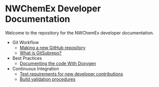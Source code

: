 NWChemEx Developer Documentation
================================

Welcome to the repository for the NWChemEx developer documentation.

- Git Workflow
  - [Making a new GitHub repository](dox/GitRepo.md)
  - [What is GitSubrepo?](dox/GitSubrepo.md)
- Best Practices
  - [Documenting the code With Doxygen](dox/doxygen.md)
- Continuous Integration
  - [Test requirements for new developer contributions](dox/TestRequirements.md)
  - [Build validation procedures](dox/BuildValidation.md)